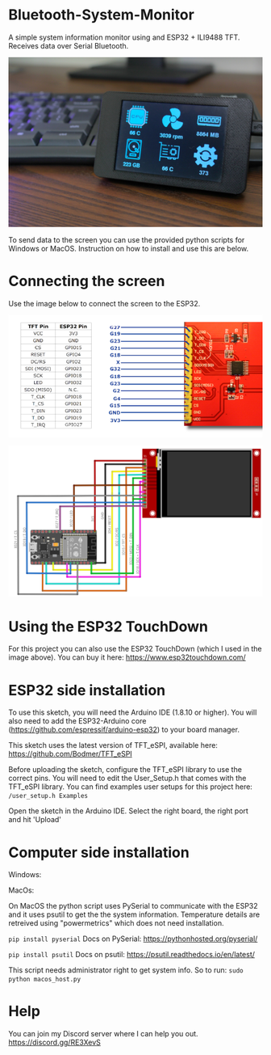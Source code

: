 # Bluetooth-System-Monitor
 A simple system information monitor using and ESP32 + ILI9488 TFT. Receives data over Serial Bluetooth.

 ![alt text](/assets/main_image.jpg "Bluetooth-System-Monitor")

 To send data to the screen you can use the provided python scripts for Windows or MacOS. Instruction on how to install and use this are below.

# Connecting the screen

Use the image below to connect the screen to the ESP32.

 ![alt text](/assets/connecting_ili9488.png "ESP32 TFT connections")

  ![alt text](/assets/ESP_TFT_WIRING.png "ESP32 TFT Wiring")

# Using the ESP32 TouchDown

For this project you can also use the ESP32 TouchDown (which I used in the image above). You can buy it here: https://www.esp32touchdown.com/

# ESP32 side installation

To use this sketch, you will need the Arduino IDE (1.8.10 or higher). You will also need to add the ESP32-Arduino core (https://github.com/espressif/arduino-esp32) to your board manager.

This sketch uses the latest version of TFT_eSPI, available here: https://github.com/Bodmer/TFT_eSPI

Before uploading the sketch, configure the TFT_eSPI library to use the correct pins. You will need to edit the User_Setup.h that comes with the TFT_eSPI library. You can find examples user setups for this project here: `/user_setup.h Examples`



Open the sketch in the Arduino IDE. Select the right board, the right port and hit 'Upload'

# Computer side installation

Windows:




MacOs:

On MacOS the python script uses PySerial to communicate with the ESP32 and it uses psutil to get the the system information. Temperature details are retreived using "powermetrics" which does not need installation.

`pip install pyserial`
Docs on PySerial: https://pythonhosted.org/pyserial/

`pip install psutil`
Docs on psutil: https://psutil.readthedocs.io/en/latest/

This script needs administrator right to get system info. So to run:
`sudo python macos_host.py`

# Help

You can join my Discord server where I can help you out. https://discord.gg/RE3XevS